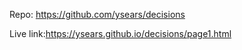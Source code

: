 Repo: https://github.com/ysears/decisions

Live link:https://ysears.github.io/decisions/page1.html

